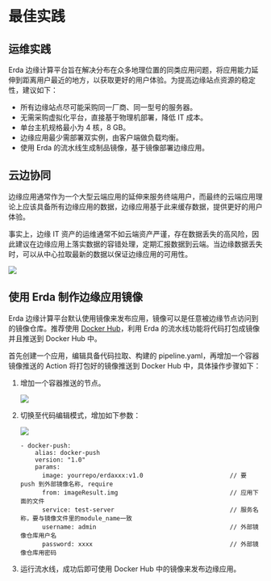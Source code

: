 # 最佳实践

## 运维实践
Erda 边缘计算平台旨在解决分布在众多地理位置的同类应用问题，将应用能力延伸到距离用户最近的地方，以获取更好的用户体验。为提高边缘站点资源的稳定性，建议如下：
* 所有边缘站点尽可能采购同一厂商、同一型号的服务器。
* 无需采购虚拟化平台，直接基于物理机部署，降低 IT 成本。
* 单台主机规格最小为 4 核，8 GB。
* 边缘应用最少需部署双实例，由客户端做负载均衡。
* 使用 Erda 的流水线生成制品镜像，基于镜像部署边缘应用。
## 云边协同
边缘应用通常作为一个大型云端应用的延伸来服务终端用户，而最终的云端应用理论上应该具备所有边缘应用的数据，边缘应用基于此来缓存数据，提供更好的用户体验。

事实上，边缘 IT 资产的运维通常不如云端资产严谨，存在数据丢失的高风险，因此建议在边缘应用上落实数据的容错处理，定期汇报数据到云端。当边缘数据丢失时，可以从中心拉取最新的数据以保证边缘应用的可用性。

![](https://terminus-paas.oss-cn-hangzhou.aliyuncs.com/paas-doc/2021/07/23/995a93a6-6f50-42b4-8944-a37c7f243e4d.png)

## 使用 Erda 制作边缘应用镜像

Erda 边缘计算平台默认使用镜像来发布应用，镜像可以是任意被边缘节点访问到的镜像仓库。推荐使用 [Docker Hub](https://www.docker.com/products/docker-hub)，利用 Erda 的流水线功能将代码打包成镜像并且推送到 Docker Hub 中。

首先创建一个应用，编辑具备代码拉取、构建的 pipeline.yaml，再增加一个容器镜像推送的 Action 将打包好的镜像推送到 Docker Hub 中，具体操作步骤如下：

1. 增加一个容器推送的节点。

   ![](http://terminus-paas.oss-cn-hangzhou.aliyuncs.com/paas-doc/2022/02/23/2e141878-d1bd-46f7-bdd3-7546de3591c8.png)

2. 切换至代码编辑模式，增加如下参数：

   ![](https://terminus-paas.oss-cn-hangzhou.aliyuncs.com/paas-doc/2021/08/18/25f97b75-4b8d-4283-bbfd-6d079fe99edb.png)

   ```
   - docker-push:
       alias: docker-push
       version: "1.0"
       params:
         image: yourrepo/erdaxxx:v1.0                        // 要 push 到外部镜像名称, require
         from: imageResult.img                               // 应用下面的文件
         service: test-server                                // 服务名称，要与镜像文件里的module_name一致
         username: admin                                     // 外部镜像仓库用户名
         password: xxxx                                      // 外部镜像仓库用密码
   ```

3. 运行流水线，成功后即可使用 Docker Hub 中的镜像来发布边缘应用。
